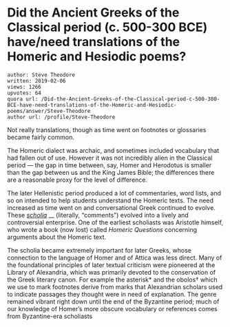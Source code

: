 # Did the Ancient Greeks of the Classical period (c. 500-300 BCE) have/need translations of the Homeric and Hesiodic poems?

	author: Steve Theodore
	written: 2019-02-06
	views: 1266
	upvotes: 64
	quora url: /Did-the-Ancient-Greeks-of-the-Classical-period-c-500-300-BCE-have-need-translations-of-the-Homeric-and-Hesiodic-poems/answer/Steve-Theodore
	author url: /profile/Steve-Theodore


Not really translations, though as time went on footnotes or glossaries became fairly common.

The Homeric dialect was archaic, and sometimes included vocabulary that had fallen out of use. However it was not incredibly alien in the Classical period — the gap in time between, say, Homer and Herodotus is smaller than the gap between us and the King James Bible; the differences there are a reasonable proxy for the level of difference.

The later Hellenistic period produced a lot of commentaries, word lists, and so on intended to help students understand the Homeric texts. The need increased as time went on and conversational Greek continued to evolve. These _[scholia](https://en.wikipedia.org/wiki/Scholia)_ __ (literally, “comments”) evolved into a lively and controversial enterprise. One of the earliest scholiasts was Aristotle himself, who wrote a book (now lost) called _Homeric Questions_  concerning arguments about the Homeric text.

The scholia became extremely important for later Greeks, whose connection to the language of Homer and of Attica was less direct. Many of the foundational principles of later textual criticism were pioneered at the Library of Alexandria, which was primarily devoted to the conservation of the Greek literary canon. For example the asterisk* and the obolos† which we use to mark footnotes derive from marks that Alexandrian scholars used to indicate passages they thought were in need of explanation. The genre remained vibrant right down until the end of the Byzantine period; much of our knowledge of Homer’s more obscure vocabulary or references comes from Byzantine-era scholiasts

